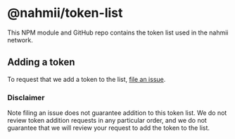 # @nahmii/token-list

This NPM module and GitHub repo contains the token list used in the nahmii network.

## Adding a token

To request that we add a token to the list, 
[file an issue](https://github.com/Nahmii/token-list/issues/new?assignees=&labels=token+request&template=token-request.md&title=Add+%7BTOKEN_SYMBOL%7D%3A+%7BTOKEN_NAME%7D).

### Disclaimer

Note filing an issue does not guarantee addition to this token list.
We do not review token addition requests in any particular order, and we do not
guarantee that we will review your request to add the token to the list.